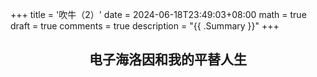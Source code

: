 +++
title = '吹牛（2）'
date = 2024-06-18T23:49:03+08:00
math = true                                
draft = true
comments = true
description = "{{ .Summary }}"
+++


<h2 align = "center">电子海洛因和我的平替人生</h2> 


